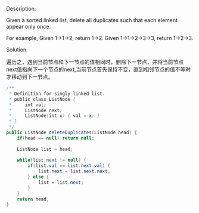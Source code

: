 Description:

Given a sorted linked list, delete all duplicates such that each element appear only once.

For example,
Given 1->1->2, return 1->2.
Given 1->1->2->3->3, return 1->2->3.

Solution:

遍历之，遇到当前节点和下一节点的值相同时，删除下一节点，并将当前节点next值指向下一个节点的next,当前节点首先保持不变，直到相邻节点的值不等时才移动到下一节点。

```java
/**
 * Definition for singly-linked list.
 * public class ListNode {
 *     int val;
 *     ListNode next;
 *     ListNode(int x) { val = x; }
 * }
 */
public ListNode deleteDuplicates(ListNode head) {
    if(head == null) return null;
    
    ListNode list = head;
    
    while(list.next != null) {
        if(list.val == list.next.val) {
            list.next = list.next.next;
        } else {
            list = list.next;
        }
    }
    return head;
}
```